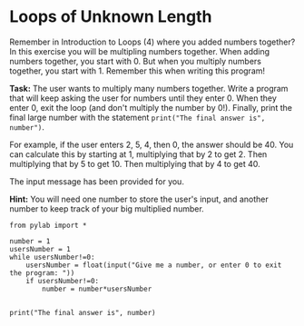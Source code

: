 # Loops of Unknown Length

Remember in Introduction to Loops (4) where you added numbers together? In this exercise you will be multipling numbers together. When adding numbers together, you start with 0. But when you multiply numbers together, you start with 1. Remember this when writing this program!

**Task:** The user wants to multiply many numbers together. Write a program that will keep asking the user for numbers until they enter 0. When they enter 0, exit the loop (and don't multiply the number by 0!). Finally, print the final large number with the statement `print("The final answer is", number")`.

For example, if the user enters 2, 5, 4, then 0, the answer should be 40. You can calculate this by starting at 1, multiplying that by 2 to get 2. Then multiplying that by 5 to get 10. Then multiplying that by 4 to get 40. 

The input message has been provided for you.

**Hint:** You will need one number to store the user's input, and another number to keep track of your big multiplied number.

```
from pylab import *

number = 1
usersNumber = 1
while usersNumber!=0:
    usersNumber = float(input("Give me a number, or enter 0 to exit the program: "))
    if usersNumber!=0:
        number = number*usersNumber


print("The final answer is", number)


```
